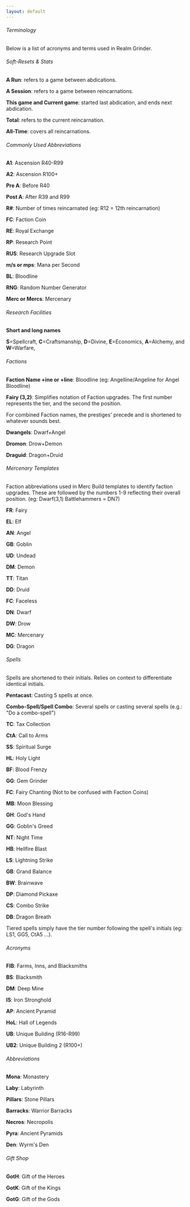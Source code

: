 ```yaml
---
layout: default
---
```


###### Terminology

Below is a list of acronyms and terms used in Realm Grinder.

###### Soft-Resets & Stats

**A Run**: refers to a game between abdications.

**A Session**: refers to a game between reincarnations.

**This game and Current game**: started last abdication, and ends next abdication.

**Total**: refers to the current reincarnation. 

**All-Time**: covers all reincarnations.

###### Commonly Used Abbreviations

**A1**: Ascension R40-R99

**A2**: Ascension R100+

**Pre A**: Before R40

**Post A**: After R39 and R99

**R#**: Number of times reincarnated (eg: R12 = 12th reincarnation)

**FC**: Faction Coin

**RE**: Royal Exchange

**RP**: Research Point

**RUS**: Research Upgrade Slot

**m/s or mps**: Mana per Second

**BL**: Bloodline

**RNG**: Random Number Generator

**Merc or Mercs**: Mercenary

###### Research Facilities

**Short and long names**

**S**=Spellcraft, **C**=Craftsmanship, **D**=Divine, **E**=Economics, **A**=Alchemy, and **W**=Warfare, 

###### Factions

**Faction Name +ine or +line**: Bloodline (eg: Angelline/Angeline for Angel Bloodline)

**Fairy (3,2)**: Simplifies notation of Faction upgrades. The first number represents the tier, and the second the position.

For combined Faction names, the prestiges' precede and is shortened to whatever sounds best.

**Dwangels**: Dwarf+Angel

**Dromon**: Drow+Demon

**Draguid**: Dragon+Druid

###### Mercenary Templates

Faction abbreviations used in Merc Build templates to identify faction upgrades. These are followed by the numbers 1-9 reflecting their overall position. (eg: Dwarf(3,1) Battlehammers = DN7)

**FR**: Fairy

**EL**: Elf

**AN**: Angel

**GB**: Goblin

**UD**: Undead

**DM**: Demon

**TT**: Titan

**DD**: Druid

**FC**: Faceless

**DN**: Dwarf

**DW**: Drow

**MC**: Mercenary

**DG**: Dragon

###### Spells

Spells are shortened to their initials. Relies on context to differentiate identical initials.

**Pentacast**: Casting 5 spells at once.

**Combo-Spell/Spell Combo**: Several spells or casting several spells (e.g.: "Do a combo-spell")

**TC**: Tax Collection

**CtA**: Call to Arms

**SS**: Spiritual Surge

**HL**: Holy Light

**BF**: Blood Frenzy

**GG**: Gem Grinder

**FC**: Fairy Chanting (Not to be confused with Faction Coins)

**MB**: Moon Blessing

**GH**: God's Hand

**GG**: Goblin's Greed

**NT**: Night Time

**HB**: Hellfire Blast

**LS**: Lightning Strike

**GB**: Grand Balance

**BW**: Brainwave

**DP**: Diamond Pickaxe

**CS**: Combo Strike

**DB**: Dragon Breath

Tiered spells simply have the tier number following the spell's initials (eg: LS1, GG5, CtA5 ...).

###### Acronyms

**FIB**: Farms, Inns, and Blacksmiths

**BS**: Blacksmith

**DM**: Deep Mine

**IS**: Iron Stronghold

**AP**: Ancient Pyramid

**HoL**: Hall of Legends

**UB**: Unique Building (R16-R99)

**UB2**: Unique Building 2 (R100+)

###### Abbreviations

**Mona**: Monastery

**Laby**: Labyrinth

**Pillars**: Stone Pillars

**Barracks**: Warrior Barracks

**Necros**: Necropolis

**Pyra**: Ancient Pyramids

**Den**: Wyrm's Den

###### Gift Shop

**GotH**: Gift of the Heroes

**GotK**: Gift of the Kings

**GotG**: Gift of the Gods

